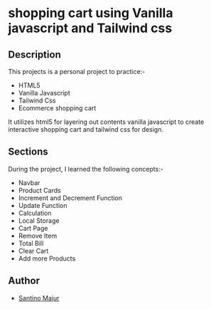 # shopping cart using Vanilla javascript and Tailwind css

## Description

This projects is a personal project to practice:-
- HTML5
- Vanilla Javascript
- Tailwind Css
- Ecommerce shopping cart

It utilizes html5 for layering out contents vanilla javascript to create interactive shopping cart and tailwind css for design. 

## Sections
During the project, I learned the following concepts:-

- Navbar
- Product Cards
- Increment and Decrement Function
- Update Function
- Calculation
- Local Storage
- Cart Page
- Remove Item
- Total Bill
- Clear Cart
- Add more Products
  
## Author
- [Santino Majur](https://github.com/SantinoMajur)
